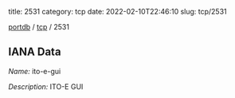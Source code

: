 title: 2531
category: tcp
date: 2022-02-10T22:46:10
slug: tcp/2531

[portdb](/) / [tcp](/category/tcp.html) / 2531


## IANA Data

_Name:_ ito-e-gui

_Description:_ ITO-E GUI

